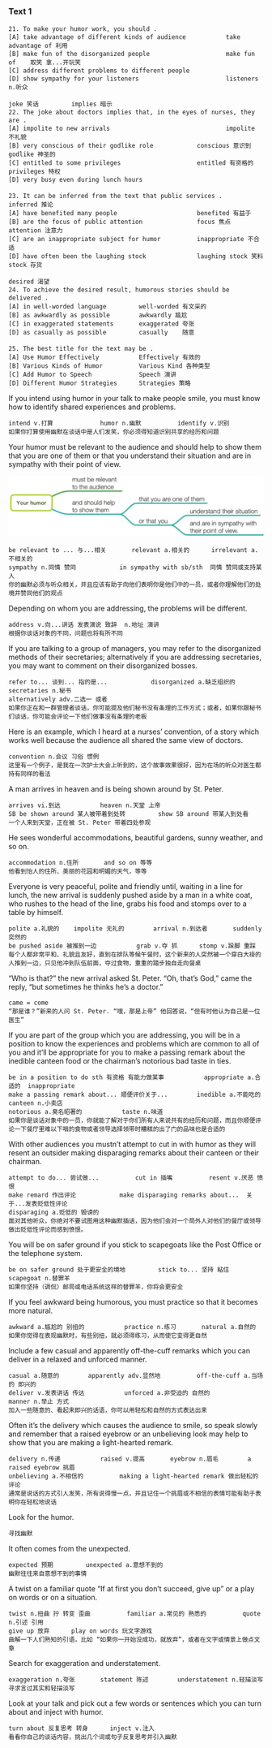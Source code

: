 ### Text 1

```
21. To make your humor work, you should .
[A] take advantage of different kinds of audience			take advantage of 利用
[B] make fun of the disorganized people						make fun of    取笑 拿...开玩笑
[C] address different problems to different people
[D] show sympathy for your listeners						listeners n.听众

joke 笑话			implies 暗示
22. The joke about doctors implies that, in the eyes of nurses, they are .
[A] impolite to new arrivals								impolite 不礼貌
[B] very conscious of their godlike role			conscious 意识到		godlike 神圣的
[C] entitled to some privileges						entitled 有资格的	 privileges 特权
[D] very busy even during lunch hours

23. It can be inferred from the text that public services .			inferred 推论
[A] have benefited many people						benefited 有益于
[B] are the focus of public attention				focus 焦点 		attention 注意力
[C] are an inappropriate subject for humor			inappropriate 不合适
[D] have often been the laughing stock				laughing stock 笑料   	stock 存货

desired 渴望
24. To achieve the desired result, humorous stories should be delivered .	
[A] in well-worded language			well-worded 有文采的
[B] as awkwardly as possible		awkwardly 尴尬
[C] in exaggerated statements		exaggerated 夸张
[D] as casually as possible			casually	随意

25. The best title for the text may be .
[A] Use Humor Effectively			Effectively 有效的
[B] Various Kinds of Humor			Various Kind 各种类型
[C] Add Humor to Speech				Speech 演讲
[D] Different Humor Strategies		Strategies 策略
```



If you intend using humor in your talk to make people smile, you must know how to identify shared experiences and problems. 

```
intend v.打算 			humor n.幽默			identify v.识别 
如果你打算使用幽默在谈话中是人们发笑，你必须得知道识别共享的经历和问题
```



Your humor must be relevant to the audience and should help to show them that you are one of them or that you understand their situation and are in sympathy with their point of view. 

![1660786651914](assets/1660786651914.png)

```
be relevant to ... 与...相关		relevant a.相关的		irrelevant a.不相关的
sympathy n.同情 赞同			in sympathy with sb/sth	 同情 赞同或支持某人			
你的幽默必须与听众相关，并且应该有助于向他们表明你是他们中的一员，或者你理解他们的处境并赞同他们的观点
```



Depending on whom you are addressing, the problems will be different. 

```
address v.向...讲话 发表演说 致辞  n.地址 演讲
根据你谈话对象的不同，问题也将有所不同
```



If you are talking to a group of managers, you may refer to the disorganized methods of their secretaries; alternatively if you are addressing secretaries, you may want to comment on their disorganized bosses.

```
refer to... 谈到... 指的是...			disorganized a.缺乏组织的		secretaries n.秘书
alternatively adv.二选一 或者
如果你正在和一群管理者谈话，你可能提及他们秘书没有条理的工作方式；或者，如果你跟秘书们谈话，你可能会评论一下他们做事没有条理的老板
```



Here is an example, which I heard at a nurses’ convention, of a story which works well because the audience all shared the same view of doctors. 

```
convention n.会议 习俗 惯例		
这里有一个例子，是我在一次护士大会上听到的，这个故事效果很好，因为在场的听众对医生都持有同样的看法
```



A man arrives in heaven and is being shown around by St. Peter. 

```
arrives vi.到达			heaven n.天堂 上帝		
SB be shown around 某人被带着到处转			show SB around 带某人到处看
一个人来到天堂，正在被 St. Peter 带着四处参观
```



He sees wonderful accommodations, beautiful gardens, sunny weather, and so on. 

```
accommodation n.住所		 and so on 等等
他看到怡人的住所、美丽的花园和明媚的天气，等等
```



Everyone is very peaceful, polite and friendly until, waiting in a line for lunch, the new arrival is suddenly pushed aside by a man in a white coat, who rushes to the head of the line, grabs his food and stomps over to a table by himself. 

```
polite a.礼貌的	impolite 无礼的		arrival n.到达者		suddenly 突然的
be pushed aside 被推到一边			grab v.夺 抓		stomp v.跺脚 重踩
每个人都非常平和、礼貌且友好，直到在排队等候午餐时，这个新来的人突然被一个穿白大褂的人推到一边，只见他冲到队伍前面，夺过食物，重重的踏步独自走向餐桌
```



“Who is that?” the new arrival asked St. Peter. “Oh, that’s God,” came the reply, “but sometimes he thinks he’s a doctor.”

```
came = come
“那是谁？”新来的人问 St. Peter. “哦，那是上帝” 他回答说，“但有时他认为自己是一位医生”
```



If you are part of the group which you are addressing, you will be in a position to know the experiences and problems which are common to all of you and it’ll be appropriate for you to make a passing remark about the inedible canteen food or the chairman’s notorious bad taste in ties. 

```
be in a position to do sth 有资格 有能力做某事			appropriate a.合适的  inappropriate
make a passing remark about... 顺便评价关于...		inedible a.不能吃的		canteen n.小卖店
notorious a.臭名昭著的			taste n.味道
如果你是谈话对象中的一员，你就能了解对于你们所有人来说共有的经历和问题，而且你顺便评论一下餐厅里难以下咽的食物或者领导选择领带时糟糕的出了门的品味也是合适的
```



With other audiences you mustn’t attempt to cut in with humor as they will resent an outsider making disparaging remarks about their canteen or their chairman. 

```
attempt to do... 尝试做...			 cut in 插嘴			resent v.厌恶 愤恨
make remard 作出评论			make disparaging remarks about...  关于...发表贬低性评论
disparaging a.贬低的 毁谤的
面对其他听众，你绝对不要试图用这种幽默插话，因为他们会对一个局外人对他们的餐厅或领导做出贬低性评论而感到愤恨。
```



You will be on safer ground if you stick to scapegoats like the Post Office or the telephone system.

```
be on safer ground 处于更安全的境地			stick to... 坚持 粘住		scapegoat n.替罪羊
如果你坚持（调侃）邮局或电话系统这样的替罪羊，你将会更安全
```



If you feel awkward being humorous, you must practice so that it becomes more natural. 

```
awkward a.尴尬的 别扭的			practice n.练习		natural a.自然的
如果你觉得在表现幽默时，有些别扭，就必须得练习，从而使它变得更自然
```



Include a few casual and apparently off-the-cuff remarks which you can deliver in a relaxed and unforced manner. 

```
casual a.随意的		apparently adv.显然地			off-the-cuff a.当场的 即兴的
deliver v.发表讲话 传达			unforced a.非受迫的 自然的			manner n.举止 方式
加入一些随意的、看起来即兴的话语，你可以用轻松和自然的方式表达出来
```



Often it’s the delivery which causes the audience to smile, so speak slowly and remember that a raised eyebrow or an unbelieving look may help to show that you are making a light-hearted remark.

```
delivery n.传递			raised v.提高		  eyebrow n.眉毛 		  a raised eyebrow 挑眉
unbelieving a.不相信的			making a light-hearted remark 做出轻松的评论
通常是说话的方式引人发笑，所有说得慢一点，并且记住一个挑眉或不相信的表情可能有助于表明你在轻松地说话
```



Look for the humor. 

```
寻找幽默
```



It often comes from the unexpected. 

```
expected 预期			unexpected a.意想不到的
幽默往往来自意想不到的事情
```



A twist on a familiar quote “If at first you don’t succeed, give up” or a play on words or on a situation. 

```
twist n.扭曲 拧 转变 歪曲			familiar a.常见的 熟悉的			quote n.引述 引用
give up 放弃		play on words 玩文字游戏	
曲解一下人们熟知的引语，比如 “如果你一开始没成功，就放弃”，或者在文字或情景上做点文章
```



Search for exaggeration and understatement. 

```
exaggeration n.夸张  		statement 陈述 		understatement n.轻描淡写
寻求言过其实和轻描淡写
```



Look at your talk and pick out a few words or sentences which you can turn about and inject with humor.

```
turn about 反复思考	转身		inject v.注入
看看你自己的谈话内容，挑出几个词或句子反复思考并引入幽默
```

